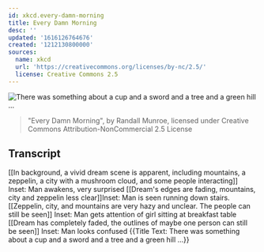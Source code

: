 ```yaml
---
id: xkcd.every-damn-morning
title: Every Damn Morning
desc: ''
updated: '1616126764676'
created: '1212130800000'
sources:
  name: xkcd
  url: 'https://creativecommons.org/licenses/by-nc/2.5/'
  license: Creative Commons 2.5
---
```

![There was something about a cup and a sword and a tree and a green hill ...](https://imgs.xkcd.com/comics/every_damn_morning.png)
> "Every Damn Morning", by Randall Munroe, licensed under Creative Commons Attribution-NonCommercial 2.5 License

## Transcript
[[In background, a vivid dream scene is apparent, including mountains, a zeppelin, a city with a mushroom cloud, and some people interacting]] Inset: Man awakens, very surprised
[[Dream's edges are fading, mountains, city and zeppelin less clear]]Inset: Man is seen running down stairs.
[[Zeppelin, city, and mountains are very hazy and unclear. The people can still be seen]] Inset: Man gets attention of girl sitting at breakfast table
[[Dream has completely faded, the outlines of maybe one person can still be seen]] Inset: Man looks confused
{{Title Text: There was something about a cup and a sword and a tree and a green hill ...}}
